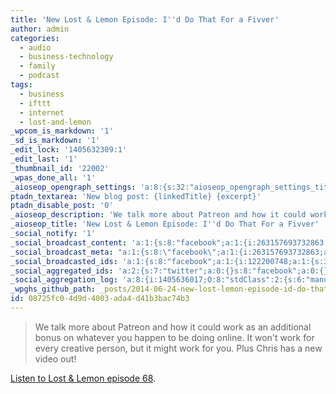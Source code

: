 ```yaml
---
title: 'New Lost & Lemon Episode: I''d Do That For a Fivver'
author: admin
categories:
  - audio
  - business-technology
  - family
  - podcast
tags:
  - business
  - ifttt
  - internet
  - lost-and-lemon
_wpcom_is_markdown: '1'
_sd_is_markdown: '1'
_edit_lock: '1405632309:1'
_edit_last: '1'
_thumbnail_id: '22002'
_wpas_done_all: '1'
_aioseop_opengraph_settings: 'a:8:{s:32:"aioseop_opengraph_settings_title";s:0:"";s:31:"aioseop_opengraph_settings_desc";s:0:"";s:36:"aioseop_opengraph_settings_customimg";s:0:"";s:37:"aioseop_opengraph_settings_imagewidth";s:0:"";s:38:"aioseop_opengraph_settings_imageheight";s:0:"";s:35:"aioseop_opengraph_settings_category";s:7:"article";s:30:"aioseop_opengraph_settings_tag";s:0:"";s:34:"aioseop_opengraph_settings_setcard";s:7:"summary";}'
ptadn_textarea: 'New blog post: {linkedTitle} {excerpt}'
ptadn_disable_post: '0'
_aioseop_description: 'We talk more about Patreon and how it could work as an additional bonus on whatever you happen to be doing online.'
_aioseop_title: 'New Lost & Lemon Episode: I''d Do That For a Fivver'
_social_notify: '1'
_social_broadcast_content: 'a:1:{s:8:"facebook";a:1:{i:263157693732863;s:61:"New Post > New Lost & Lemon Episode: I''d Do That For a Fivver";}}'
_social_broadcast_meta: "a:1:{s:8:\"facebook\";a:1:{i:263157693732863;a:4:{s:4:\"link\";s:77:\"https://chrisenns.com/2014/06/new-lost-lemon-episode-id-do-that-for-a-fivver/\";s:5:\"title\";s:82:\"New Lost <span class=\"amp\">&amp;</span> Lemon Episode: I’d Do That For a\_Fivver\";s:11:\"description\";s:269:\"We talk more about Patreon and how it could work as an addi­tional bonus on what­ever you hap­pen to be doing online. It won’t work for every cre­ative per­son, but it might work for you. Plus Chris has a\_new video\_out! Lis­ten to Lost &amp; Lemon episode 68.\";s:7:\"picture\";s:62:\"https://chrisenns.com/wp-content/uploads/2014/06/LostLemon.png\";}}}"
_social_broadcasted_ids: 'a:1:{s:8:"facebook";a:1:{i:122200748;a:1:{s:31:"263157693732863_685269154855046";a:4:{s:7:"message";s:61:"New Post > New Lost & Lemon Episode: I''d Do That For a Fivver";s:4:"urls";a:2:{i:0;s:77:"https://chrisenns.com/2014/06/new-lost-lemon-episode-id-do-that-for-a-fivver/";i:1;s:30:"https://chrisenns.com/?p=21954";}s:4:"page";O:8:"stdClass":2:{s:2:"id";s:15:"263157693732863";s:4:"name";s:17:"Faraway, So Close";}s:7:"account";O:8:"stdClass":1:{s:4:"user";O:8:"stdClass":15:{s:2:"id";s:9:"122200748";s:4:"name";s:10:"Chris Enns";s:10:"first_name";s:5:"Chris";s:9:"last_name";s:4:"Enns";s:4:"link";s:33:"http://www.facebook.com/chrisenns";s:8:"username";s:9:"chrisenns";s:8:"hometown";a:2:{s:2:"id";s:15:"115362478475254";s:4:"name";s:23:"Saskatoon, Saskatchewan";}s:8:"location";a:2:{s:2:"id";s:15:"115362478475254";s:4:"name";s:23:"Saskatoon, Saskatchewan";}s:4:"work";a:1:{i:0;a:5:{s:8:"employer";a:2:{s:2:"id";s:11:"37801940941";s:4:"name";s:17:"Lemon Productions";}s:8:"location";a:2:{s:2:"id";s:15:"115362478475254";s:4:"name";s:23:"Saskatoon, Saskatchewan";}s:8:"position";a:2:{s:2:"id";s:15:"147060372050338";s:4:"name";s:11:"Chief Lemon";}s:11:"description";s:99:"Lemon Productions is Saskatoon''s only web and new media production studio with a lemon in the logo.";s:10:"start_date";s:7:"2007-08";}}s:6:"gender";s:4:"male";s:8:"timezone";s:2:"-6";s:6:"locale";s:5:"en_US";s:9:"languages";a:1:{i:0;a:2:{s:2:"id";s:15:"105554002810769";s:4:"name";s:16:"Canadian English";}}s:8:"verified";s:1:"1";s:12:"updated_time";s:24:"2013-03-10T04:52:54+0000";}}}}}}'
_social_aggregated_ids: 'a:2:{s:7:"twitter";a:0:{}s:8:"facebook";a:0:{}}'
_social_aggregation_log: 'a:8:{i:1405636017;O:8:"stdClass":2:{s:6:"manual";b:0;s:5:"items";a:1:{s:8:"facebook";a:1:{i:0;O:8:"stdClass":4:{s:2:"id";s:15:"219541405636017";s:4:"type";s:4:"like";s:7:"ignored";b:1;s:4:"data";a:1:{s:5:"total";i:0;}}}}}i:1405638803;O:8:"stdClass":2:{s:6:"manual";b:0;s:5:"items";a:1:{s:8:"facebook";a:1:{i:0;O:8:"stdClass":4:{s:2:"id";s:15:"219541405638803";s:4:"type";s:4:"like";s:7:"ignored";b:1;s:4:"data";a:1:{s:5:"total";i:0;}}}}}i:1405642406;O:8:"stdClass":2:{s:6:"manual";b:0;s:5:"items";a:1:{s:8:"facebook";a:1:{i:0;O:8:"stdClass":4:{s:2:"id";s:15:"219541405642406";s:4:"type";s:4:"like";s:7:"ignored";b:1;s:4:"data";a:1:{s:5:"total";i:0;}}}}}i:1405650489;O:8:"stdClass":2:{s:6:"manual";b:0;s:5:"items";a:1:{s:8:"facebook";a:1:{i:0;O:8:"stdClass":4:{s:2:"id";s:15:"219541405650489";s:4:"type";s:4:"like";s:7:"ignored";b:1;s:4:"data";a:1:{s:5:"total";i:0;}}}}}i:1405664925;O:8:"stdClass":2:{s:6:"manual";b:0;s:5:"items";a:1:{s:8:"facebook";a:1:{i:0;O:8:"stdClass":4:{s:2:"id";s:15:"219541405664925";s:4:"type";s:4:"like";s:7:"ignored";b:1;s:4:"data";a:1:{s:5:"total";i:0;}}}}}i:1405694544;O:8:"stdClass":2:{s:6:"manual";b:0;s:5:"items";a:1:{s:8:"facebook";a:1:{i:0;O:8:"stdClass":4:{s:2:"id";s:15:"219541405694544";s:4:"type";s:4:"like";s:7:"ignored";b:1;s:4:"data";a:1:{s:5:"total";i:0;}}}}}i:1405826022;O:8:"stdClass":2:{s:6:"manual";b:0;s:5:"items";a:1:{s:8:"facebook";a:1:{i:0;O:8:"stdClass":4:{s:2:"id";s:15:"219541405826022";s:4:"type";s:4:"like";s:7:"ignored";b:1;s:4:"data";a:1:{s:5:"total";i:0;}}}}}i:1405999617;O:8:"stdClass":2:{s:6:"manual";b:0;s:5:"items";a:1:{s:8:"facebook";a:1:{i:0;O:8:"stdClass":4:{s:2:"id";s:15:"219541405999617";s:4:"type";s:4:"like";s:7:"ignored";b:1;s:4:"data";a:1:{s:5:"total";i:0;}}}}}}'
_wpghs_github_path: _posts/2014-06-24-new-lost-lemon-episode-id-do-that-for-a-fivver.md
id: 08725fc0-4d9d-4003-ada4-d41b3bac74b3
---
```

<blockquote><p>
  We talk more about Patreon and how it could work as an additional bonus on whatever you happen to be doing online. It won&#39;t work for every creative person, but it might work for you. Plus Chris has a new video out!
</p></blockquote>
<p><a href="http://goodstuff.fm/ll/68">Listen to Lost &amp; Lemon episode 68</a>.</p>
